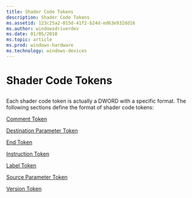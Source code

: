 ```yaml
---
title: Shader Code Tokens
description: Shader Code Tokens
ms.assetid: 123c25a2-015d-41f2-b24d-ed63e932dd16
ms.author: windowsdriverdev
ms.date: 01/05/2018
ms.topic: article
ms.prod: windows-hardware
ms.technology: windows-devices
---
```


# Shader Code Tokens


## <span id="ddk_shader_code_tokens_gg"></span><span id="DDK_SHADER_CODE_TOKENS_GG"></span>


Each shader code token is actually a DWORD with a specific format. The following sections define the format of shader code tokens:

[Comment Token](comment-token.md)

[Destination Parameter Token](destination-parameter-token.md)

[End Token](end-token.md)

[Instruction Token](instruction-token.md)

[Label Token](label-token.md)

[Source Parameter Token](source-parameter-token.md)

[Version Token](version-token.md)

 

 





